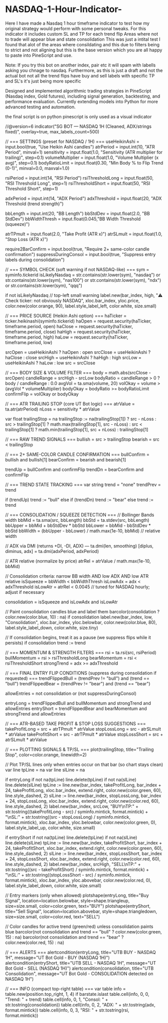 # NASDAQ-1-Hour-Indicator-
Here I have made a Nasdaq 1 hour timeframe indicator to test how my original strategy would perform with some personal tweaks. 
For this indicator it includes custom SL and TP for each trend flip 
Areas where not to trade will appear blue and state consolidation 
This was just a intital test I found that alot of the areas where consildating and this due to filters being to strict and not aligning but this is the base version which you are all happy to paste into PineScript and use.

Note: If you try this bot on another index, pair etc it will spam with labells asking you chnage to nasdaq. Furthermore, as this is just a draft and not the actual bot not all the trend flips have buy and sell labels with specific TP and SL's it's just being more specific

Designed and implemented algorithmic trading strategies in PineScript (Nasdaq index, Gold futures), including signal generation, backtesting, and performance evaluation. Currently extending models into Python for more advanced testing and automation.

the final script is on python pinescript is only used as a visual indicator 

//@version=6
indicator("SG BOT — NASDAQ 1H (Cleaned, ADX/strings fixed)", overlay=true, max_labels_count=500)

// === SETTINGS (preset for NASDAQ / 1H) ===
useHeikinAshi       = input.bool(true,  "Use Heikin Ashi candles")
atrPeriod           = input.int(10,     "ATR Period", minval=1)
sensitivity         = input.float(1.0,  "Sensitivity (ATR multiplier for trailing)", step=0.1)
volumeMultiplier    = input.float(1.0,  "Volume Multiplier (x avg)", step=0.1)
bodyRatioLimit      = input.float(0.30, "Min Body % to Flip Trend (0-1)", minval=0.0, maxval=1.0)

rsiPeriod           = input.int(14,     "RSI Period")
rsiThresholdLong    = input.float(50,   "RSI Threshold Long", step=1)
rsiThresholdShort   = input.float(50,   "RSI Threshold Short", step=1)

adxPeriod           = input.int(14,     "ADX Period")
adxThreshold        = input.float(20,   "ADX Threshold (trend strength)")

bbLength            = input.int(20,     "BB Length")
bbStdDev            = input.float(2.0,  "BB StdDev")
bbWidthThresh       = input.float(0.045,"BB Width Threshold (squeeze)")

atrTPmult           = input.float(2.0,  "Take Profit (ATR x)")
atrSLmult           = input.float(1.0,  "Stop Loss (ATR x)")

require2BarConfirm  = input.bool(true,  "Require 2+ same-color candle confirmation")
suppressDuringConsol = input.bool(true, "Suppress entry labels during consolidation")

// === SYMBOL CHECK (soft warning if not NASDAQ-like) ===
sym = syminfo.tickerid
isLikelyNasdaq = str.contains(str.lower(sym), "nasdaq") or str.contains(str.lower(sym), "nas100") or str.contains(str.lower(sym), "ndx") or str.contains(str.lower(sym), "qqq")

if not isLikelyNasdaq
    // top-left small warning
    label.new(bar_index, high, "⚠️ Check ticker: not obviously NASDAQ", xloc.bar_index, yloc.price, color.new(color.orange, 90), label.style_label_left, color.white, size.small)

// === PRICE SOURCE (Heikin Ashi option) ===
haTicker = ticker.heikinashi(syminfo.tickerid)
haOpen   = request.security(haTicker, timeframe.period, open)
haClose  = request.security(haTicker, timeframe.period, close)
haHigh   = request.security(haTicker, timeframe.period, high)
haLow    = request.security(haTicker, timeframe.period, low)

srcOpen  = useHeikinAshi ? haOpen  : open
srcClose = useHeikinAshi ? haClose : close
srcHigh  = useHeikinAshi ? haHigh  : high
srcLow   = useHeikinAshi ? haLow   : low
src      = srcClose

// === BODY SIZE & VOLUME FILTER ===
body        = math.abs(srcClose - srcOpen)
candleRange = srcHigh - srcLow
bodyRatio   = candleRange > 0 ? body / candleRange : 0.0
avgVol      = ta.sma(volume, 20)
volOkay     = volume > (avgVol * volumeMultiplier)
bodyOkay    = bodyRatio >= bodyRatioLimit
confirmFlip = volOkay or bodyOkay

// === ATR TRAILING STOP (core UT Bot logic) ===
atrValue = ta.atr(atrPeriod)
nLoss    = sensitivity * atrValue

var float trailingStop = na
trailingStop := na(trailingStop[1]) ? src - nLoss :
     src > trailingStop[1] ? math.max(trailingStop[1], src - nLoss) :
     src < trailingStop[1] ? math.min(trailingStop[1], src + nLoss) :
     trailingStop[1]

// === RAW TREND SIGNALS ===
bullish = src > trailingStop
bearish = src < trailingStop

// === 2+ SAME-COLOR CANDLE CONFIRMATION ===
bullConfirm = bullish and bullish[1]
bearConfirm = bearish and bearish[1]

trendUp = bullConfirm and confirmFlip
trendDn = bearConfirm and confirmFlip

// === TREND STATE TRACKING ===
var string trend = "none"
trendPrev = trend

if (trendUp)
    trend := "bull"
else if (trendDn)
    trend := "bear"
else
    trend := trend

// === CONSOLIDATION / SQUEEZE DETECTION ===
// Bollinger Bands width
bbMid = ta.sma(src, bbLength)
bbStd = ta.stdev(src, bbLength)
bbUpper = bbMid + bbStdDev * bbStd
bbLower = bbMid - bbStdDev * bbStd
bbWidth = (bbUpper - bbLower) / math.max(1e-10, bbMid)  // relative width

// ADX via DMI (returns +DI, -DI, ADX) — ta.dmi(len, smoothing)
[diplus, diminus, adx] = ta.dmi(adxPeriod, adxPeriod)

// ATR relative (normalize by price)
atrRel = atrValue / math.max(1e-10, bbMid)

// Consolidation criteria: narrow BB width AND low ADX AND low ATR relative
isSqueeze = bbWidth < bbWidthThresh
isLowAdx  = adx < adxThreshold
isLowAtr  = atrRel < 0.0045  // tuned for NASDAQ hourly; adjust if necessary

consolidation = isSqueeze and isLowAdx and isLowAtr

// Paint consolidation candles blue and label them
barcolor(consolidation ? color.new(color.blue, 10) : na)
if consolidation
    label.new(bar_index, low, "Consolidation", xloc.bar_index, yloc.belowbar, color.new(color.blue, 80), label.style_label_down, color.white, size.tiny)

// If consolidation begins, treat it as a pause (we suppress flips while it persists)
if consolidation
    trend := trend

// === MOMENTUM & STRENGTH FILTERS ===
rsi = ta.rsi(src, rsiPeriod)
bullMomentum = rsi > rsiThresholdLong
bearMomentum = rsi < rsiThresholdShort
strongTrend = adx >= adxThreshold

// === FINAL ENTRY FLIP CONDITIONS (suppress during consolidation if requested) ===
trendFlippedBull = (trendPrev != "bull") and (trend == "bull")
trendFlippedBear = (trendPrev != "bear") and (trend == "bear")

allowEntries = not consolidation or (not suppressDuringConsol)

entryLong = trendFlippedBull and bullMomentum and strongTrend and allowEntries
entryShort = trendFlippedBear and bearMomentum and strongTrend and allowEntries

// === ATR-BASED TAKE PROFIT & STOP LOSS SUGGESTIONS ===
takeProfitLong  = src + atrTPmult * atrValue
stopLossLong    = src - atrSLmult * atrValue
takeProfitShort = src - atrTPmult * atrValue
stopLossShort   = src + atrSLmult * atrValue

// === PLOTTING SIGNALS & TP/SL ===
plot(trailingStop, title="Trailing Stop", color=color.orange, linewidth=2)

// Plot TP/SL lines only when entries occur on that bar (so chart stays clean)
var line tpLine = na
var line slLine = na

if entryLong
    if not na(tpLine)
        line.delete(tpLine)
    if not na(slLine)
        line.delete(slLine)
    tpLine := line.new(bar_index, takeProfitLong, bar_index + 24, takeProfitLong, xloc.bar_index, extend.right, color.new(color.green, 60), line.style_dashed, 2)
    slLine := line.new(bar_index, stopLossLong,   bar_index + 24, stopLossLong,   xloc.bar_index, extend.right, color.new(color.red,   60), line.style_dashed, 2)
    label.new(bar_index, srcLow, "BUY\nTP:" + str.tostring((takeProfitLong - src) / syminfo.mintick, format.mintick) + "\nSL:" + str.tostring((src - stopLossLong) / syminfo.mintick, format.mintick),
      xloc.bar_index, yloc.belowbar, color.new(color.green, 0), label.style_label_up, color.white, size.small)

if entryShort
    if not na(tpLine)
        line.delete(tpLine)
    if not na(slLine)
        line.delete(slLine)
    tpLine := line.new(bar_index, takeProfitShort, bar_index + 24, takeProfitShort, xloc.bar_index, extend.right, color.new(color.green, 60), line.style_dashed, 2)
    slLine := line.new(bar_index, stopLossShort,  bar_index + 24, stopLossShort,  xloc.bar_index, extend.right, color.new(color.red,   60), line.style_dashed, 2)
    label.new(bar_index, srcHigh, "SELL\nTP:" + str.tostring((src - takeProfitShort) / syminfo.mintick, format.mintick) + "\nSL:" + str.tostring((stopLossShort - src) / syminfo.mintick, format.mintick),
      xloc.bar_index, yloc.abovebar, color.new(color.red, 0), label.style_label_down, color.white, size.small)

// Entry markers (only when allowed)
plotshape(entryLong, title="Buy Signal", location=location.belowbar, style=shape.triangleup, size=size.small, color=color.green, text="BUY")
plotshape(entryShort, title="Sell Signal", location=location.abovebar, style=shape.triangledown, size=size.small, color=color.red, text="SELL")

// Color candles for active trend (green/red) unless consolidation paints blue
barcolor(not consolidation and trend == "bull" ? color.new(color.green, 15) : na)
barcolor(not consolidation and trend == "bear" ? color.new(color.red, 15) : na)

// === ALERTS ===
alertcondition(entryLong,  title="UTB BUY - NASDAQ 1H", message="UT Bot Gold - BUY (NASDAQ 1H)")
alertcondition(entryShort, title="UTB SELL - NASDAQ 1H", message="UT Bot Gold - SELL (NASDAQ 1H)")
alertcondition(consolidation, title="UTB Consolidation", message="UT Bot Gold - CONSOLIDATION detected on NASDAQ 1H")

// === INFO (compact top-right table) ===
var table info = table.new(position.top_right, 1, 4)
if barstate.islast
    table.cell(info, 0, 0, "Trend: " + trend)
    table.cell(info, 0, 1, "Consol: " + str.tostring(consolidation))
    table.cell(info, 0, 2, "ADX: " + str.tostring(adx, format.mintick))
    table.cell(info, 0, 3, "RSI: " + str.tostring(rsi, format.mintick))
